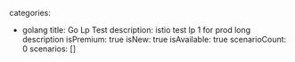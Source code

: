 categories:
  - golang
title: Go Lp Test
description: istio test lp 1 for prod long description
isPremium: true
isNew: true
isAvailable: true
scenarioCount: 0
scenarios: []
